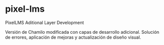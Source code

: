 # pixel-lms
PixelLMS Aditional Layer Development

Versión de Chamilo modificada con capas de desarrollo adicional.
Solución de errores, aplicación de mejoras y actualización de diseño visual.
